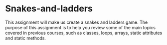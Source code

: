 # Snakes-and-ladders
This assignment will make us create a snakes and ladders game. The purpose of this assignment is to help you review some of the main topics covered in previous courses, such as classes, loops, arrays, static attributes and static methods.
